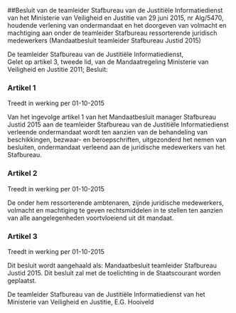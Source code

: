 <meta http-equiv='Content-Type' content='text/html; charset=utf-8' />

##Besluit van de teamleider Stafbureau van de Justitiële Informatiedienst van het Ministerie van Veiligheid en Justitie van 29 juni 2015, nr Alg/5470, houdende verlening van ondermandaat en het doorgeven van volmacht en machtiging aan onder de teamleider Stafbureau ressorterende juridisch medewerkers (Mandaatbesluit teamleider Stafbureau Justid 2015)

De teamleider Stafbureau van de Justitiële Informatiedienst,  
Gelet op artikel 3, tweede lid, van de Mandaatregeling Ministerie van Veiligheid en Justitie 2011;
Besluit:    

### Artikel  1  
Treedt in werking per 01-10-2015 

Van het ingevolge artikel 1 van het Mandaatbesluit manager Stafbureau Justid 2015 aan de teamleider Stafbureau van de Justitiële Informatiedienst verleende ondermandaat wordt ten aanzien van de behandeling van beschikkingen, bezwaar- en beroepschriften, uitgezonderd het nemen van besluiten, ondermandaat verleend aan de juridische medewerkers van het Stafbureau. 

### Artikel  2  
Treedt in werking per 01-10-2015 

De onder hem ressorterende ambtenaren, zijnde juridische medewerkers, volmacht en machtiging te geven rechtsmiddelen in te stellen ten aanzien van alle aangelegenheden voortvloeiend uit dit mandaat. 

### Artikel  3  
Treedt in werking per 01-10-2015 

Dit besluit wordt aangehaald als: Mandaatbesluit teamleider Stafbureau Justid 2015. 
Dit besluit zal met de toelichting in de Staatscourant worden geplaatst.  

De teamleider Stafbureau van de Justitiële Informatiedienst van het Ministerie van Veiligheid en Justitie, 
E.G. Hooiveld     
